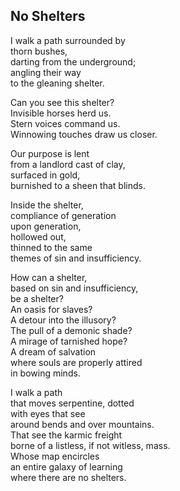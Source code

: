 No Shelters  
-----------  

I walk a path surrounded by  
thorn bushes,  
darting from the underground;  
angling their way  
to the gleaning shelter.  

Can you see this shelter?  
Invisible horses herd us.  
Stern voices command us.  
Winnowing touches draw us closer.  

Our purpose is lent  
from a landlord cast of clay,  
surfaced in gold,  
burnished to a sheen that blinds.  

Inside the shelter,  
compliance of generation  
upon generation,  
hollowed out,  
thinned to the same  
themes of sin and insufficiency.  

How can a shelter,  
based on sin and insufficiency,  
be a shelter?  
An oasis for slaves?  
A detour into the illusory?  
The pull of a demonic shade?  
A mirage of tarnished hope?  
A dream of salvation  
where souls are properly attired  
in bowing minds.  

I walk a path  
that moves serpentine, dotted  
with eyes that see  
around bends and over mountains.  
That see the karmic freight  
borne of a listless, if not witless, mass.  
Whose map encircles  
an entire galaxy of learning  
where there are no shelters.  